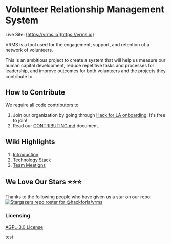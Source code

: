 # Volunteer Relationship Management System
Live Site: [https://vrms.io](https://vrms.io)

VRMS is a tool used for the engagement, support, and retention of a network of volunteers.

This is an ambitious project to create a system that will help us measure our human capital development, reduce repetitive tasks and processes for leadership, and improve outcomes for both volunteers and the projects they contribute to.


## How to Contribute
We require all code contributors to 
1. Join our organization by going through [Hack for LA onboarding](https://www.hackforla.org/getting-started). It's free to join!
2. Read our [CONTRIBUTING.md](https://github.com/hackforla/VRMS/blob/development/CONTRIBUTING.md) document.

## Wiki Highlights
1. [Introduction](https://github.com/hackforla/VRMS/wiki/Introduction)
2. [Technology Stack](https://github.com/hackforla/VRMS/wiki/Technology)
3. [Team Meetigns](https://github.com/hackforla/VRMS/wiki/Team-Meetings)

## We Love Our Stars ⭐⭐⭐

Thanks to the following people who have given us a star on our repo:
[![Stargazers repo roster for @hackforla/vrms](https://reporoster.com/stars/hackforla/vrms)](https://github.com/hackforla/vrms/stargazers)

### Licensing

[AGPL-3.0 License](https://github.com/hackforla/VRMS/blob/development/LICENSE)

test
